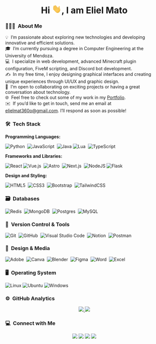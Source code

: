 <h1 align="center">Hi <img src="https://raw.githubusercontent.com/ABSphreak/ABSphreak/master/gifs/Hi.gif" width="30px">, I am Eliel Mato </h1>

### 👨🏻‍💻 &nbsp;About Me

💡 &nbsp;I’m passionate about exploring new technologies and developing innovative and efficient solutions.\
🎓 &nbsp;I’m currently pursuing a degree in Computer Engineering at the University of Mendoza.\
💻 &nbsp;I specialize in web development, advanced Minecraft plugin configuration, FiveM scripting, and Discord bot development.\
✍️ &nbsp;In my free time, I enjoy designing graphical interfaces and creating unique experiences through UI/UX and graphic design.\
💬 &nbsp;I’m open to collaborating on exciting projects or having a great conversation about technology.\
🌐 &nbsp;Feel free to check out some of my work in my [Portfolio](https://elielmato.com).\
✉️ &nbsp;If you’d like to get in touch, send me an email at elielmat360o@gmail.com. I’ll respond as soon as possible!  

### 🛠 &nbsp;Tech Stack

**Programming Languages:**

![Python](https://img.shields.io/badge/python-3670A0?style=for-the-badge&logo=python&logoColor=ffdd54)&nbsp;
![JavaScript](https://img.shields.io/badge/javascript-%23323330.svg?style=for-the-badge&logo=javascript&logoColor=%23F7DF1E)&nbsp;
![Java](https://img.shields.io/badge/java-%23ED8B00.svg?style=for-the-badge&logo=openjdk&logoColor=white)
![Lua](https://img.shields.io/badge/Lua-2C2D72?style=for-the-badge&logo=lua&logoColor=white)&nbsp;
![TypeScript](https://img.shields.io/badge/TypeScript-%23007ACC.svg?style=for-the-badge&logo=typescript&logoColor=white)&nbsp;

**Frameworks and Libraries:**

![React](https://img.shields.io/badge/react-%2320232a.svg?style=for-the-badge&logo=react&logoColor=%2361DAFB)
![Vue.js](https://img.shields.io/badge/vuejs-%2335495e.svg?style=for-the-badge&logo=vuedotjs&logoColor=%234FC08D)&nbsp;
![Astro](https://img.shields.io/badge/Astro-%230D74FF.svg?style=for-the-badge&logo=astro&logoColor=white)&nbsp;
![Next.js](https://img.shields.io/badge/Next.js-%23000000.svg?style=for-the-badge&logo=next.js&logoColor=white)&nbsp;
![NodeJS](https://img.shields.io/badge/node.js-6DA55F?style=for-the-badge&logo=node.js&logoColor=white)
![Flask](https://img.shields.io/badge/flask-%23000.svg?style=for-the-badge&logo=flask&logoColor=white)

**Design and Styling:**

![HTML5](https://img.shields.io/badge/html5-%23E34F26.svg?style=for-the-badge&logo=html5&logoColor=white)&nbsp;
![CSS3](https://img.shields.io/badge/css3-%231572B6.svg?style=for-the-badge&logo=css3&logoColor=white)&nbsp;
![Bootstrap](https://img.shields.io/badge/bootstrap-%23563D7C.svg?style=for-the-badge&logo=bootstrap&logoColor=white)&nbsp;
![TailwindCSS](https://img.shields.io/badge/tailwindcss-%2338B2AC.svg?style=for-the-badge&logo=tailwind-css&logoColor=white)


### 🗃 &nbsp;Databases

![Redis](https://img.shields.io/badge/redis-%23DD0031.svg?style=for-the-badge&logo=redis&logoColor=white)&nbsp;
![MongoDB](https://img.shields.io/badge/MongoDB-%234ea94b.svg?style=for-the-badge&logo=mongodb&logoColor=white)&nbsp;
![Postgres](https://img.shields.io/badge/postgres-%23316192.svg?style=for-the-badge&logo=postgresql&logoColor=white)&nbsp;
![MySQL](https://img.shields.io/badge/MySQL-%234479A1.svg?style=for-the-badge&logo=mysql&logoColor=white)&nbsp;

### 🧰 &nbsp;Version Control & Tools

![Git](https://img.shields.io/badge/git-%23F05033.svg?style=for-the-badge&logo=git&logoColor=white)&nbsp;
![GitHub](https://img.shields.io/badge/github-%23121011.svg?style=for-the-badge&logo=github&logoColor=white)&nbsp;
![Visual Studio Code](https://img.shields.io/badge/Visual%20Studio%20Code-0078d7.svg?style=for-the-badge&logo=visual-studio-code&logoColor=white)&nbsp;
![Notion](https://img.shields.io/badge/Notion-%23000000.svg?style=for-the-badge&logo=notion&logoColor=white)&nbsp;
![Postman](https://img.shields.io/badge/Postman-FF6C37?style=for-the-badge&logo=postman&logoColor=white)&nbsp;

### 🎨 &nbsp;Design & Media

![Adobe](https://img.shields.io/badge/adobe-%23FF0000.svg?style=for-the-badge&logo=adobe&logoColor=white)&nbsp;
![Canva](https://img.shields.io/badge/Canva-%2300C4CC.svg?style=for-the-badge&logo=Canva&logoColor=white)&nbsp;
![Blender](https://img.shields.io/badge/Blender-%23F5792A.svg?style=for-the-badge&logo=Blender&logoColor=white)&nbsp;
![Figma](https://img.shields.io/badge/figma-%23F24E1E.svg?style=for-the-badge&logo=figma&logoColor=white)&nbsp;
![Word](https://img.shields.io/badge/Microsoft_Word-2B579A?style=for-the-badge&logo=microsoft-word&logoColor=white)&nbsp;
![Excel](https://img.shields.io/badge/Microsoft_Excel-217346?style=for-the-badge&logo=microsoft-excel&logoColor=white)&nbsp;

### 🖥 &nbsp;Operating System

![Linux](https://img.shields.io/badge/Linux-FCC624?style=for-the-badge&logo=linux&logoColor=black)
![Ubuntu](https://img.shields.io/badge/Ubuntu-E95420?style=for-the-badge&logo=ubuntu&logoColor=white)
![Windows](https://img.shields.io/badge/Windows-0078D6?style=for-the-badge&logo=windows&logoColor=white)


### ⚙️ &nbsp;GitHub Analytics

<p align="center">
  <a href="https://github.com/ElielMato">
    <img height="180em" src="https://github-readme-stats-eight-theta.vercel.app/api?username=ElielMato&show_icons=true&theme=algolia&include_all_commits=true&count_private=true"/>
  </a>
  <a href="https://github.com/ElielMato">
    <img height="180em" src="https://github-readme-stats-eight-theta.vercel.app/api/top-langs/?username=ElielMato&layout=compact&langs_count=8&theme=algolia"/>
  </a>
</p>

### 💻 &nbsp;Connect with Me

<p align="center">
<a href="elielmato.com"><img src="https://img.shields.io/badge/-elielmato.com-3423A6?style=flat&logo=Google-Chrome&logoColor=white"/></a>
<a href="https://www.linkedin.com/in/eliel-mato-875ba6214/"><img src="https://img.shields.io/badge/-Eliel%20Mato-0077B5?style=flat&logo=Linkedin&logoColor=white"/></a>
<a href="mailto:elielmato360@gmail.com"><img src="https://img.shields.io/badge/-elielmato360-D14836?style=flat&logo=Gmail&logoColor=white"/></a>
  <a href="https://discord.gg/gcZy69kxQa"><img src="https://img.shields.io/badge/mem99-%237289DA?style=flat&logo=discord&logoColor=white"/></a>
</p>

